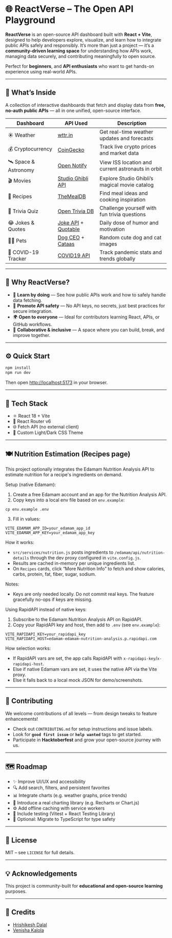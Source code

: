 # 🌐 ReactVerse – The Open API Playground

**ReactVerse** is an open-source API dashboard built with **React + Vite**, designed to help developers explore, visualize, and learn how to integrate public APIs safely and responsibly.
It’s more than just a project — it’s a **community-driven learning space** for understanding how APIs work, managing data securely, and contributing meaningfully to open source.

Perfect for **beginners**, and **API enthusiasts** who want to get hands-on experience using real-world APIs.

---

## 🚀 What’s Inside

A collection of interactive dashboards that fetch and display data from **free, no-auth public APIs** — all in one unified, open-source interface.

| Dashboard             | API Used                                                                                                | Description                                       |
| --------------------- | ------------------------------------------------------------------------------------------------------- | ------------------------------------------------- |
| ☀️ Weather            | [wttr.in](https://wttr.in/:help)                                                                        | Get real-time weather updates and forecasts       |
| 💰 Cryptocurrency     | [CoinGecko](https://www.coingecko.com/en/api)                                                           | Track live crypto prices and market data          |
| 🛰️ Space & Astronomy | [Open Notify](http://open-notify.org/Open-Notify-API/)                                                  | View ISS location and current astronauts in orbit |
| 🎬 Movies             | [Studio Ghibli API](https://ghibliapi.vercel.app/)                                                      | Explore Studio Ghibli’s magical movie catalog     |
| 🍳 Recipes            | [TheMealDB](https://www.themealdb.com/api.php)                                                          | Find meal ideas and cooking inspiration           |
| 🎯 Trivia Quiz        | [Open Trivia DB](https://opentdb.com/api_config.php)                                                    | Challenge yourself with fun trivia questions      |
| 😂 Jokes & Quotes     | [Joke API](https://official-joke-api.appspot.com/) + [Quotable](https://github.com/lukePeavey/quotable) | Daily dose of humor and motivation                |
| 🐶🐱 Pets             | [Dog CEO](https://dog.ceo/dog-api/) + [Cataas](https://cataas.com/#/)                                   | Random cute dog and cat images                    |
| 🦠 COVID-19 Tracker   | [COVID19 API](https://covid19api.com/)                                                                  | Track pandemic stats and trends globally          |

---

## 🧠 Why ReactVerse?

* 🧩 **Learn by doing** — See how public APIs work and how to safely handle data fetching.
* 🔐 **Promote API safety** — No API keys, no secrets, just best practices for secure integration.
* 🌍 **Open to everyone** — Ideal for contributors learning React, APIs, or GitHub workflows.
* 💬 **Collaborative & inclusive** — A space where you can build, break, and improve together.

---

## ⚙️ Quick Start

```bash
npm install
npm run dev
```

Then open [http://localhost:5173](http://localhost:5173) in your browser.

---

## 🧰 Tech Stack

* ⚛️ React 18 + Vite
* 🧭 React Router v6
* 🌐 Fetch API (no external client)
* 🎨 Custom Light/Dark CSS Theme

---

## 🍽️ Nutrition Estimation (Recipes page)

This project optionally integrates the Edamam Nutrition Analysis API to estimate nutrition for a recipe's ingredients on demand.

Setup (native Edamam):

1. Create a free Edamam account and an app for the Nutrition Analysis API.
2. Copy keys into a local env file based on `env.example`:

```
cp env.example .env
```

3. Fill in values:

```
VITE_EDAMAM_APP_ID=your_edamam_app_id
VITE_EDAMAM_APP_KEY=your_edamam_app_key
```

How it works:
- `src/services/nutrition.js` posts ingredients to `/edamam/api/nutrition-details` through the dev proxy configured in `vite.config.js`.
- Results are cached in-memory per unique ingredients list.
- On `Recipes` cards, click “More Nutrition Info” to fetch and show calories, carbs, protein, fat, fiber, sugar, sodium.

Notes:
- Keys are only needed locally. Do not commit real keys. The feature gracefully no-ops if keys are missing.

Using RapidAPI instead of native keys:
1. Subscribe to the Edamam Nutrition Analysis API on RapidAPI.
2. Copy your RapidAPI key and host, then add to `.env` (see `env.example`):

```
VITE_RAPIDAPI_KEY=your_rapidapi_key
VITE_RAPIDAPI_HOST=edamam-edamam-nutrition-analysis.p.rapidapi.com
```

How selection works:
- If RapidAPI vars are set, the app calls RapidAPI with `x-rapidapi-key`/`x-rapidapi-host`.
- Else if native Edamam vars are set, it uses the native API via the Vite proxy.
- Else it falls back to a local mock JSON for demo/screenshots.

---

## 🤝 Contributing

We welcome contributions of all levels — from design tweaks to feature enhancements!

* Check out `CONTRIBUTING.md` for setup instructions and issue labels.
* Look for **`good first issue`** or **`help wanted`** tags to get started.
* Participate in **Hacktoberfest** and grow your open-source journey with us.

---

## 🗺️ Roadmap

* ✨ Improve UI/UX and accessibility
* 🔍 Add search, filters, and persistent favorites
* 📊 Integrate charts (e.g. weather graphs, price trends)
* 🧱 Introduce a real charting library (e.g. Recharts or Chart.js)
* ⚙️ Add offline caching with service workers
* 🧪 Include testing (Vitest + React Testing Library)
* 🧾 Optional: Migrate to TypeScript for type safety

---


## 🪪 License

MIT – see `LICENSE` for full details.

---

## 💡 Acknowledgements

This project is community-built for **educational and open-source learning** purposes.

---

## 👥 Credits

* [Hrishikesh Dalal](https://www.hrishikeshdalal.tech/)
* [Venisha Kalola](https://www.venishakalola.tech/)

